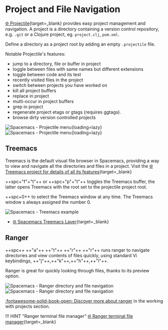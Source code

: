 # Project and File Navigation

[:globe_with_meridians: Projectile](https://projectile.readthedocs.io/en/latest/){target=_blank} provides easy project management and navigation.  A project is a directory containing a version control repository, e.g. `.git` or a Clojure project, eg. `project.clj`, `pom.xml`.  

Define a directory as a project root by adding an empty `.projectile` file.

Notable Projectile's features:

* jump to a directory, file or buffer in project
* toggle between files with same names but different extensions
* toggle between code and its test
* recently visited files in the project
* switch between projects you have worked on
* kill all project buffers
* replace in project
* multi-occur in project buffers
* grep in project
* regenerate project etags or gtags (requires ggtags).
* browse dirty version controlled projects

![Spacemacs - Projectile menu](https://github.com/practicalli/graphic-design/blob/live/editors/spacemacs/screenshots/menus/spacemacs-projectile-light.png?raw=true#only-light){loading=lazy}
![Spacemacs - Projectile menu](https://github.com/practicalli/graphic-design/blob/live/editors/spacemacs/screenshots/menus/spacemacs-projectile-dark.png?raw=true#only-dark){loading=lazy}


## Treemacs

Treemacs is the default visual file browser in Spacemacs, providing a way to view and navigate all the directories and files in a project.  Visit the [:globe_with_meridians: Treemacs project for details of all its features](https://github.com/Alexander-Miller/treemacs#detailed-feature-list){target=_blank}

++spc+"f"+"t"++ or ++spc+"p"+"t"++ toggles the Treemacs buffer, the latter opens Treemacs with the root set to the projectile project root.

++spc+0++ to select the Treemacs window at any time. The Treemacs window s always assigned the number 0.

![Spacemacs - Treemacs example](http://develop.spacemacs.org/layers/+filetree/treemacs/img/treemacs.png)

* [:globe_with_meridians: Spacemacs Treemacs Layer](http://develop.spacemacs.org/layers/+filetree/treemacs/README.html){target=_blank}


## Ranger

++spc++ ++"a"++ ++"t"++ ++"r"++ ++"r"++ runs ranger to navigate directories and view contents of files quickly, using standard Vi keybindings, ++"j"++,++"k"++,++"h"++,++"l"++.

Ranger is great for quickly looking through files, thanks to its preview option.

![Spacemacs - Ranger directory and file navigation](https://github.com/practicalli/graphic-design/blob/live/editors/spacemacs/screenshots/spacemacs-file-management-ranger-light.png?raw=true#only-light)
![Spacemacs - Ranger directory and file navigation](https://github.com/practicalli/graphic-design/blob/live/editors/spacemacs/screenshots/spacemacs-file-management-ranger-dark.png?raw=true#only-dark)

[:fontawesome-solid-book-open: Discover more about ranger](/spacemacs/spacemacs-basics/working-with-projects/ranger/) in the working with projects section.

!!! HINT "Ranger terminal file manager"
    [:globe_with_meridians: Ranger terminal file manager](https://ranger.github.io/){target=_blank}
